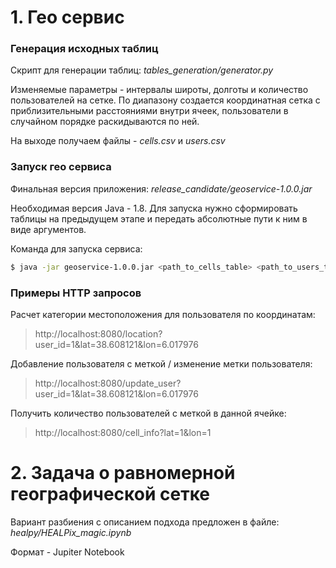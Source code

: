 # 1. Гео сервис

### Генерация исходных таблиц

Скрипт для генерации таблиц: *tables_generation/generator.py*

Изменяемые параметры - интервалы широты, долготы и количество пользователей на сетке.
По диапазону создается координатная сетка с приблизительными расстояниями внутри ячеек,
пользователи в случайном порядке раскидываются по ней.

На выходе получаем файлы - *cells.csv* и *users.csv*

### Запуск гео сервиса

Финальная версия приложения: *release_candidate/geoservice-1.0.0.jar*

Необходимая версия Java - 1.8.
Для запуска нужно сформировать таблицы на предыдущем этапе и передать
абсолютные пути к ним в виде аргументов.

Команда для запуска сервиса:

```sh
$ java -jar geoservice-1.0.0.jar <path_to_cells_table> <path_to_users_table>
```

### Примеры HTTP запросов

Расчет категории местоположения для пользователя по координатам:

> http://localhost:8080/location?user_id=1&lat=38.608121&lon=6.017976

Добавление пользователя с меткой / изменение метки пользователя:

> http://localhost:8080/update_user?user_id=1&lat=38.608121&lon=6.017976

Получить количество пользователей с меткой в данной ячейке:

> http://localhost:8080/cell_info?lat=1&lon=1

# 2. Задача о равномерной географической сетке

Вариант разбиения с описанием подхода предложен в файле: *healpy/HEALPix_magic.ipynb*

Формат - Jupiter Notebook






